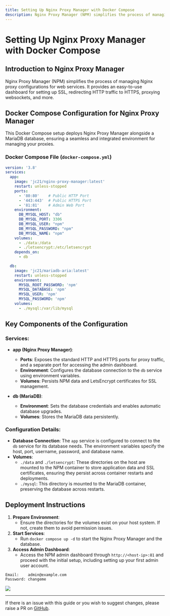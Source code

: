 ```yaml
---
title: Setting Up Nginx Proxy Manager with Docker Compose
description: Nginx Proxy Manager (NPM) simplifies the process of managing Nginx proxy configurations for web services.
---
```


# Setting Up Nginx Proxy Manager with Docker Compose

## Introduction to Nginx Proxy Manager

Nginx Proxy Manager (NPM) simplifies the process of managing Nginx proxy configurations for web services. It provides an easy-to-use dashboard for setting up SSL, redirecting HTTP traffic to HTTPS, proxying websockets, and more.

## Docker Compose Configuration for Nginx Proxy Manager

This Docker Compose setup deploys Nginx Proxy Manager alongside a MariaDB database, ensuring a seamless and integrated environment for managing your proxies.

### Docker Compose File (`docker-compose.yml`)

```yaml
version: '3.8'
services:
  app:
    image: 'jc21/nginx-proxy-manager:latest'
    restart: unless-stopped
    ports:
      - '80:80'    # Public HTTP Port
      - '443:443'  # Public HTTPS Port
      - '81:81'    # Admin Web Port
    environment:
      DB_MYSQL_HOST: "db"
      DB_MYSQL_PORT: 3306
      DB_MYSQL_USER: "npm"
      DB_MYSQL_PASSWORD: "npm"
      DB_MYSQL_NAME: "npm"
    volumes:
      - ./data:/data
      - ./letsencrypt:/etc/letsencrypt
    depends_on:
      - db

  db:
    image: 'jc21/mariadb-aria:latest'
    restart: unless-stopped
    environment:
      MYSQL_ROOT_PASSWORD: 'npm'
      MYSQL_DATABASE: 'npm'
      MYSQL_USER: 'npm'
      MYSQL_PASSWORD: 'npm'
    volumes:
      - ./mysql:/var/lib/mysql
```

## Key Components of the Configuration

### Services:

- **app (Nginx Proxy Manager)**:
  - **Ports**: Exposes the standard HTTP and HTTPS ports for proxy traffic, and a separate port for accessing the admin dashboard.
  - **Environment**: Configures the database connection to the `db` service using environment variables.
  - **Volumes**: Persists NPM data and LetsEncrypt certificates for SSL management.

- **db (MariaDB)**:
  - **Environment**: Sets the database credentials and enables automatic database upgrades.
  - **Volumes**: Stores the MariaDB data persistently.

### Configuration Details:

- **Database Connection**: The `app` service is configured to connect to the `db` service for its database needs. The environment variables specify the host, port, username, password, and database name.
- **Volumes**:
  - `./data` and `./letsencrypt`: These directories on the host are mounted to the NPM container to store application data and SSL certificates, ensuring they persist across container restarts and deployments.
  - `./mysql`: This directory is mounted to the MariaDB container, preserving the database across restarts.

## Deployment Instructions

1. **Prepare Environment**:
   - Ensure the directories for the volumes exist on your host system. If not, create them to avoid permission issues.
2. **Start Services**:
   - Run `docker compose up -d` to start the Nginx Proxy Manager and the database.
3. **Access Admin Dashboard**:
   - Access the NPM admin dashboard through `http://<host-ip>:81` and proceed with the initial setup, including setting up your first admin user account.

```text
Email:    admin@example.com
Password: changeme
```

<a href="https://www.buymeacoffee.com/techdox"><img src="https://img.buymeacoffee.com/button-api/?text=Buy me a cup of tea&emoji=🍵&slug=techdox&button_colour=FFDD00&font_colour=000000&font_family=Cookie&outline_colour=000000&coffee_colour=ffffff" /></a>


---

If there is an issue with this guide or you wish to suggest changes, please raise a PR on [GitHub](https://github.com/Techdox/techdox-docs).
